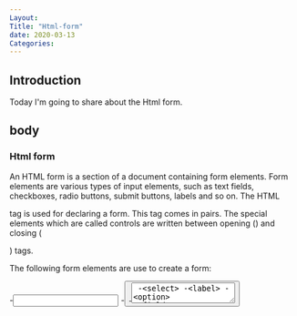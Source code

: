 ```yaml
---
Layout: 
Title: "Html-form"
date: 2020-03-13
Categories:
---
```


## Introduction
 
Today I'm going to share about the Html form.

 ## body

### Html form

 An HTML form is a section of a document containing form elements. Form elements are various types of input elements,
 such as text fields, checkboxes, radio buttons, submit buttons, labels and so on. The HTML <form> tag is used for
 declaring a form. This tag comes in pairs. The special elements which are called controls are written between opening
 (<form>) and closing (</form>) tags. 

 The following form elements are use to create a form:

 -<input>
 -<button>
 -<textarea>
 -<select>
 -<label>
 -<option>
 -<fieldset>


